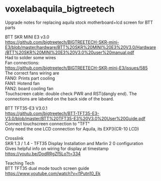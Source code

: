 # voxelabaquila_bigtreetech

Upgrade notes for replacing aquila stock motherboard+lcd screen for BTT parts

BTT SKR MINI E3 v3.0  
https://github.com/bigtreetech/BIGTREETECH-SKR-mini-E3/blob/master/hardware/BTT%20SKR%20MINI%20E3%20V3.0/Hardware/BTT%20SKR%20MINI%20E3%20V3.0%20user%20manual.pdf  
Had to solder some wires  
Fan connections:  
https://github.com/bigtreetech/BIGTREETECH-SKR-mini-E3/issues/585  
The correct fans wiring are  
FAN0: Prints part cooling  
FAN1: Hotend fan   
FAN2: board cooling fan  
Touchscreen cable: double check PWR and RST(dangly end). The connections are labeled on the back side of the board.  

BTT TFT35-E3 V3.0.1  
https://github.com/bigtreetech/BTT-TFT35-E3-V3.0/blob/master/BTT%20TFT35-E3%20V3.0%20User%20Guide.pdf  
Connect touchscreen connection to "TFT"   
Only need the one LCD connection for Aquila, its EXP3(CR-10 LCD)  

Crosslink  
SKR 1.3 / 1.4 - TFT35 Display Installation and Marlin 2 0 configuration  
Gives helpful info on wiring for display at timestamp  
https://youtu.be/DodRRgZf5Lo?t=334  

Teaching Tech  
BTT TFT35 dual mode touch screen guide  
https://www.youtube.com/watch?v=l1Putn10_Ek  
